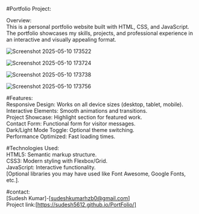 #Portfolio Project:

Overview:<br>
This is a personal portfolio website built with HTML, CSS, and JavaScript. The portfolio showcases my skills, projects, and professional experience in an interactive and visually appealing format.

![Screenshot 2025-05-10 173522](https://github.com/user-attachments/assets/14ed901e-da70-43b6-a691-dc13315f7c79)

![Screenshot 2025-05-10 173724](https://github.com/user-attachments/assets/ba6a436f-92d2-49f6-9099-8d2070bd17e4)

![Screenshot 2025-05-10 173738](https://github.com/user-attachments/assets/4ad824f7-ec51-4b15-ab31-ce079a6d496c)

![Screenshot 2025-05-10 173756](https://github.com/user-attachments/assets/253f30dc-645e-4b8b-9c26-df08c6f59d8f)




#Features:<br>
Responsive Design: Works on all device sizes (desktop, tablet, mobile).<br>
Interactive Elements: Smooth animations and transitions.<br>
Project Showcase: Highlight section for featured work.<br>
Contact Form: Functional form for visitor messages.<br>
Dark/Light Mode Toggle: Optional theme switching.<br>
Performance Optimized: Fast loading times.

#Technologies Used:<br>
HTML5: Semantic markup structure.<br>
CSS3: Modern styling with Flexbox/Grid.<br>
JavaScript: Interactive functionality.<br>
[Optional libraries you may have used like Font Awesome, Google Fonts, etc.].

#contact:<br>
[Sudesh Kumar]-[sudeshkumarhzb0@gmail.com]<br>
Project link:[https://sudesh5612.github.io/PortFolio/] 
